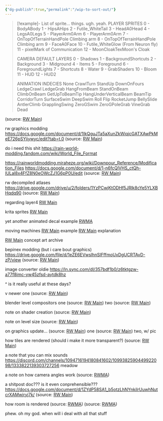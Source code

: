 ```yaml
---
{"dg-publish":true,"permalink":"/wip-to-sort-out/"}
---
```





> [!example]- List of sprite... things. ugh. yeah.
> PLAYER SPRITES
> 0 - BodyABody
> 1 - HipsAHips
> 2 - Futile_WhiteTail
> 3 - HeadA0Head
> 4 - LegsA0Legs
> 5 - PlayerArm0Arm
> 6 - PlayerArm0Arm
> 7 - OnTopOfTerrainHandPole Climbing arm
> 8 - OnTopOfTerrainHandPole Climbing arm
> 9 - FaceA0Face
> 10 - Futile_WhiteGlow (From Neuron fly)
> 11 - pixelMark of Communication
> 12 - MoonCloakTexMoon's Cloak
> 
> CAMERA DEFAULT LAYERS
> 0 - Shadows
> 1 - BackgroundShortcuts
> 2 - Background
> 3 - Midground
> 4 - Items
> 5 - Foreground
> 6 - ForegroundLights
> 7 - Shortcuts
> 8 - Water
> 9 - GrabShaders
> 10 - Bloom
> 11 - HUD
> 12 - HUD2
> 
> ANIMATION INDECIES
> None
> CrawlTurn
> StandUp
> DownOnFours
> LedgeCrawl
> LedgeGrab
> HangFromBeam
> StandOnBeam
> ClimbOnBeam
> GetUpToBeamTip
> HangUnderVerticalBeam
> BeamTip
> CorridorTurn
> SurfaceSwim
> DeepSwim
> Roll
> Flip
> RocketJump
> BellySlide
> AntlerClimb
> GrapplingSwing
> ZeroGSwim
> ZeroGPoleGrab
> VineGrab
> Dead 

(source: [RW Main](https://discord.com/channels/291184728944410624/305139167300550666/1200692551439626281))

rw graphics modding
https://docs.google.com/document/d/1IkQguJTa5aXunZkWiqjcGATXAwPkMeE726pSYiiywyc/edit?tab=t.0
(source: [RW Main](https://discord.com/channels/291184728944410624/431534164932689921/469157856852049931))

do i need this shit
https://rain-world-modding.fandom.com/wiki/World_File_Format

https://rainworldmodding.miraheze.org/wiki/Downpour_Reference/Modification_Files 
https://docs.google.com/document/d/1-n6fcQlVHS_ctQh-lULal8x4FfZ8N0eOWcZJ1G6pP0U/edit
(source: [RW Main](https://discord.com/channels/291184728944410624/431534164932689921/1273601361870721094))

rw decompiled atlases
https://drive.google.com/drive/u/2/folders/1YzPCwjKtODHf5JRlk8cYe5YLXBHqdq90
(source: [RW Main](https://discord.com/channels/291184728944410624/1068344185016569856/1068395551164473386))


regarding layer4
[RW Main](https://discord.com/channels/1237826015829557400/1237912787959812148/1329229720663097465)

krita sprites
[RW Main](https://discord.com/channels/291184728944410624/296133304632213504/1113616624105308160)


yet another animated decal example
[RWMA](https://discord.com/channels/1083481230839922688/1083484064549437470/1224797331799670844)

moving machines
[RW Main](https://discord.com/channels/291184728944410624/481900360324218880/1052390965463240704) example
[RW Main](https://discord.com/channels/291184728944410624/305139167300550666/1052407335471038475) explanation

[RW Main](https://discord.com/channels/291184728944410624/296133304632213504/1074424844097171466)
concept art archive

bepinex modding (but i care bout graphics)
https://drive.google.com/file/d/1eZE6EVwslhnSIFffmoUxDgUCRTAvD-zP/view
(source: [RW Main](https://discord.com/channels/291184728944410624/481900360324218880/721332622034206761))


image converter
oldie
https://ln.sync.com/dl/357bdf1b0/z6tktgzw-a77f8imc-yw45zfsd-aytdk8hz

^ is it really useful at these days?

v newer one
(source: [RW Main](https://discord.com/channels/291184728944410624/431534164932689921/772724366017691648))


blender level compositors
one
(source: [RW Main](https://discord.com/channels/291184728944410624/804088181904375819/1084222820818628618))
two
(source: [RW Main](https://discord.com/channels/291184728944410624/431534164932689921/1292092416244842627))

note on shader creation
(source: [RW Main](https://discord.com/channels/1237826015829557400/1237868501960491141/1331819627981963326))

note on level size
(source: [RW Main](https://discord.com/channels/291184728944410624/431534164932689921/518874593621049344))


on graphics update...
(source: [RW Main](https://discord.com/channels/291184728944410624/305139167300550666/1194317180137902162)) one
(source: [RW Main](https://discord.com/channels/291184728944410624/305139167300550666/1090446015842222142)) two, w/ pic


how tiles are rendered (should i make it more transparent?)
(source: [RW Main](https://discord.com/channels/291184728944410624/305139167300550666/838172761549045761))

a note that you can mix sounds
https://discord.com/channels/1094716194180841602/1099382590449922098/1333822139303727256 meadow

a note on how camera angles work
(source: [RWMA](https://discord.com/channels/1083481230839922688/1083483045329375393/1241503171218505788))

a shitpost doc??? is it even conprehensible???
https://docs.google.com/document/d/1ZYdP58SA1_b5otzLhNYnkilrUuwhNutcrXAMwjryj7k/
(source: [RW Main](https://discord.com/channels/291184728944410624/965639206561009664/1309660909739708437))

how room is rendered
(source: [RWMA](https://discord.com/channels/1083481230839922688/1083484064549437470/1306379121911136380))
(source: [RWMA](https://discord.com/channels/1083481230839922688/1083484064549437470/1294397902231179418))


phew. oh my god.
when will i deal with all that stuff